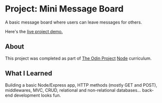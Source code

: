 Project: Mini Message Board
=============

A basic message board where users can leave messages for others.

Here's the [live project demo.](https://minimessageboard-production-2710.up.railway.app/new)

About
-----

This project was completed as part of [The Odin Project](https://www.theodinproject.com/) [Node](https://www.theodinproject.com/paths/full-stack-javascript/courses/nodejs) curriculum.

What I Learned
-----

Building a basic Node/Express app, HTTP methods (mostly GET and POST), middlewares, MVC, CRUD, relational and non-relational databases... back-end development looks fun.
